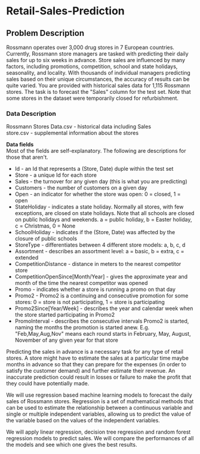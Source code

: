 # Retail-Sales-Prediction

## Problem Description
Rossmann operates over 3,000 drug stores in 7 European countries. Currently, Rossmann store managers are tasked with predicting their daily sales for up to six weeks in advance. Store sales are influenced by many factors, including promotions, competition, school and state holidays, seasonality, and locality. With thousands of individual managers predicting sales based on their unique circumstances, the accuracy of results can be quite varied.
You are provided with historical sales data for 1,115 Rossmann stores. The task is to forecast the "Sales" column for the test set. Note that some stores in the dataset were temporarily closed for refurbishment.
### Data Description
Rossmann Stores Data.csv - historical data including Sales  
store.csv - supplemental information about the stores  

**Data fields**  
Most of the fields are self-explanatory. The following are descriptions for those that aren't.  
* Id - an Id that represents a (Store, Date) duple within the test set
* Store - a unique Id for each store
* Sales - the turnover for any given day (this is what you are predicting)
* Customers - the number of customers on a given day
* Open - an indicator for whether the store was open: 0 = closed, 1 = open
* StateHoliday - indicates a state holiday. Normally all stores, with few exceptions, are closed on state holidays. Note that all schools are closed on public holidays and weekends. a = public holiday, b = Easter holiday, c = Christmas, 0 = None
* SchoolHoliday - indicates if the (Store, Date) was affected by the closure of public schools
* StoreType - differentiates between 4 different store models: a, b, c, d
* Assortment - describes an assortment level: a = basic, b = extra, c = extended
* CompetitionDistance - distance in meters to the nearest competitor store
* CompetitionOpenSince[Month/Year] - gives the approximate year and month of the time the nearest competitor was opened
* Promo - indicates whether a store is running a promo on that day
* Promo2 - Promo2 is a continuing and consecutive promotion for some stores: 0 = store is not participating, 1 = store is participating
* Promo2Since[Year/Week] - describes the year and calendar week when the store started participating in Promo2
* PromoInterval - describes the consecutive intervals Promo2 is started, naming the months the promotion is started anew. E.g. "Feb,May,Aug,Nov" means each round starts in February, May, August, November of any given year for that store  

Predicting the sales in advance is a necessary task for any type of retail stores. A store might have to estimate the sales at a particular time maybe months in advance so that they can prepare for the expenses (in order to satisfy the customer demand) and further estimate their revenue. An inaccurate prediction could result in losses or failure to make the profit that they could have potentially made.

We will use regression based machine learning models to forecast the daily sales of Rossmann stores. Regression is a set of mathematical methods that can be used to estimate the relationship between a continuous variable and single or multiple independent variables, allowing us to predict the value of the variable based on the values of the independent variables.

We will apply linear regression, decision tree regression and random forest regression models to predict sales. We will compare the performances of all the models and see which one gives the best results.
